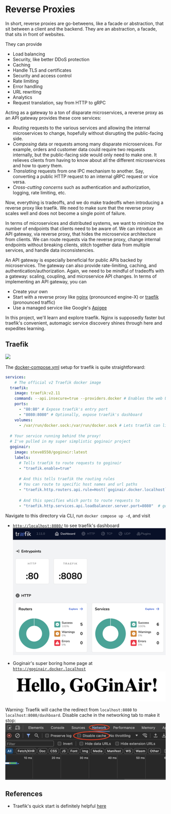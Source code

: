 # Reverse Proxies
In short, reverse proxies are go-betweens, like a facade or abstraction, that sit between a client and the backend. They are an abstraction, a facade, that sits in front of websites.

They can provide
- Load balancing
- Security, like better DDoS protection
- Caching
- Handle TLS and certificates
- Security and access control
- Rate limiting
- Error handling
- URL rewriting
- Analytics
- Request translation, say from HTTP to gRPC

Acting as a gateway to a ton of disparate microservices, a reverse proxy as an API gateway provides these core services:
- *Routing* requests to the various services and allowing the internal microservices to change, hopefully without disrupting the public-facing side.
- *Composing* data or requests among many disparate microservices. For example, orders and customer data could require two requests internally, but the public-facing side would only need to make one. It relieves clients from having to know about all the different microservices and how to query them.
- *Translating* requests from one IPC mechanism to another. Say, converting a public HTTP request to an internal gRPC request or vice versa.
- *Cross-cutting concerns* such as authentication and authorization, logging, rate limiting, etc.

Now, everything is tradeoffs, and we do make tradeoffs when introducing a reverse proxy like traefik. We need to make sure that the reverse proxy scales well and does not become a single point of failure.

In terms of microservices and distributed systems, we want to minimize the number of endpoints that clients need to be aware of. We can introduce an API gateway, via reverse proxy, that hides the microservice architecture from clients. We can route requests via the reverse proxy, change internal endpoints without breaking clients, stitch together data from multiple services, and handle data inconsistencies.

An API gateway is especially beneficial for public APIs backed by microservices. The gateway can also provide rate-limiting, caching, and authentication/authorization. Again, we need to be mindful of tradeoffs with a gateway: scaling, coupling, and microservice API changes. In terms of implementing an API gateway, you can
- Create your own
- Start with a reverse proxy like [nginx](https://www.nginx.com/) (pronounced engine-X) or [traefik](https://traefik.io/traefik/) (pronounced traffic)
- Use a managed service like Google's [Apigee](https://cloud.google.com/apigee?hl=en)

In this project, we'll learn and explore traefik. Nginx is supposedly faster but traefik's convenient, automagic service discovery shines through here and expedites learning.

## Traefik

![](https://doc.traefik.io/traefik/assets/img/quickstart-diagram.png)

The [docker-compose.yml](./docker-compose.yml) setup for traefik is quite straightforward:
```yml
services:
    # The official v2 Traefik docker image
  traefik:
    image: traefik:v2.11
    command: --api.insecure=true --providers.docker # Enables the web UI and tells Traefik to listen to docker
    ports:
      - "80:80" # Expose traefik's entry port
      - "8080:8080" # Optionally, expose traefik's dashboard
    volumes:
      - /var/run/docker.sock:/var/run/docker.sock # Lets traefik can listen to the Docker events

  # Your service running behind the proxy!
  # I've pulled in my super simplistic goginair project
  goginair:
    image: steve8550/goginair:latest
    labels:
      # Tells traefik to route requests to goginair
      - "traefik.enable=true"

      # And this tells traefik the routing rules
      # You can route to specific host names and url paths
      - "traefik.http.routers.api.rule=Host(`goginair.docker.localhost`)"  # Replace with your desired domain

      # And this specifies which ports to route requests to
      - "traefik.http.services.api.loadbalancer.server.port=8080"  # goginair listens on port 8080
```

Navigate to this directory via CLI, run `docker compose up -d`, and visit
- [`http://localhost:8080/`](http://localhost:8080/) to see traefik's dashboard
![](../../imgs/traefik_dashboard.png)

- Goginair's super boring home page at [`http://goginair.docker.localhost`](http://goginair.docker.localhost)
![](../../imgs/goginair_home.png)

Warning: Traefik will cache the redirect from `localhost:8080` to `localhost:8080/dashboard`. Disable cache in the networking tab to make it stop:
![](../../imgs/chrome_disable_cache.png)

## References
- Traefik's quick start is definitely helpful [here](https://doc.traefik.io/traefik/getting-started/quick-start/)